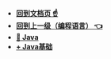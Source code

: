 
* [**回到文档页 ☝**](/README.md)
* [**回到上一级（编程语言） 👈**](/编程语言/README.md)
* [**🎈 Java**](/编程语言/Java/README.md "Stream-编程语言-Java-概述")
* [**+ Java基础**](/编程语言/Java/Java基础/README.md "Stream-编程语言-Java-Java基础")
